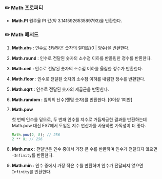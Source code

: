 ### ✏️ Math 프로퍼티

- **Math.PI**
  원주율 PI 값(약 3.141592653589793)을 반환한다.

### ✏️ Math 메서드

1. **Math.abs** : 인수로 전달받은 숫자의 절대값(0 | 양수)을 반환한다.
2. **Math.round** : 인수로 전달된 숫자의 소수점 이하를 반올림한 정수를 반환한다.
3. **Math.ceil** : 인수로 전달된 숫자의 소수점 이하를 올림한 정수가 반환한다.
4. **Math.floor** : 인수로 전달된 숫자의 소수점 이하를 내림한 정수를 반환한다.
5. **Math.sqrt** : 인수로 전달된 숫자의 제곱근을 반환한다.
6. **Math.random** : 임의의 난수(랜덤 숫자)를 반환한다. [0이상 1미만]
7. **Math.pow**

   첫 번째 인수를 밑으로, 두 번째 인수를 지수로 거듭제곱한 결과를 반환하는데 Math.pow 대신 ES7에서 도입된 지수 연산자를 사용하면 가독성이 더 좋다.

   ```jsx
   Math.pow(2, 8); // 256
   2 ** 8; // 256
   ```

8. **Math.max** : 전달받은 인수 중에서 가장 큰 수를 반환하며 인수가 전달되지 않으면 `-Infinity`를 반환한다.
9. **Math.min** : 인수 중에서 가장 작은 수를 반환하며 인수가 전달되지 않으면 `Infinity`를 반환한다.
